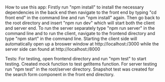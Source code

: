 
How to use this app:
Firstly run "npm install" to install the necessary dependencies in the back end then
navigate to the front end by typing "cd front end" in the command line and run "npm install" again.
Then go back to the root directory and insert "npm run dev" which will start both the client and server end.
To run the server separately type "npm run server" in the command line and to run the client, navigate to the frontend 
directory and type "npm start" in the command line.
Starting the client side will automatically open up a broswer window at http://localhost:/3000 while the server side can 
found at http://localhost:/8000

Tests:
For testing, open frontend directory and run "npm test" to start testing.
Created mock function to test getItems function.
For server testing run "npm test" in the root/server directory.
Snapshot test was created for the search form component in the front end directory.